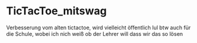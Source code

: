 # TicTacToe_mitswag
Verbesserung vom alten tictactoe, wird vielleicht öffentlich lul
btw auch für die Schule, wobei ich nich weiß ob der Lehrer will dass wir das so lösen
